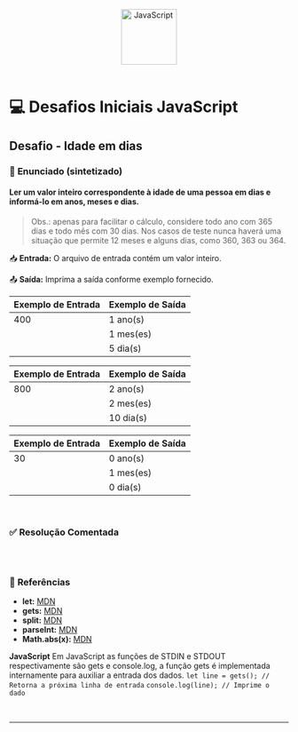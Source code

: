 <div align="center">
  <img alt="JavaScript" height="100" src="https://raw.githubusercontent.com/FortAwesome/Font-Awesome/6.x/svgs/brands/js-square.svg">
</div>

<br>

# 💻 Desafios Iniciais JavaScript

## Desafio - Idade em dias

### 📝 **Enunciado (sintetizado)**
#### **Ler um valor inteiro correspondente à idade de uma pessoa em dias e informá-lo em anos, meses e dias.**

>Obs.: apenas para facilitar o cálculo, considere todo ano com 365 dias e todo mês com 30 dias. Nos casos de teste nunca haverá uma situação que permite 12 meses e alguns dias, como 360, 363 ou 364. 

📥 **Entrada:** O arquivo de entrada contém um valor inteiro.

📤 **Saída:** Imprima a saída conforme exemplo fornecido.

Exemplo de Entrada          | Exemplo de Saída
--------------------------- | ---------------------------
400                         | 1 ano(s)
 ͏ ͏ ͏ ͏                        | 1 mes(es)
 ͏ ͏ ͏ ͏                        | 5 dia(s)

Exemplo de Entrada          | Exemplo de Saída
--------------------------- | ---------------------------
800                         | 2 ano(s)
 ͏ ͏ ͏ ͏                        | 2 mes(es)
 ͏ ͏ ͏ ͏                        | 10 dia(s)

Exemplo de Entrada          | Exemplo de Saída
--------------------------- | ---------------------------
30                          | 0 ano(s)
 ͏ ͏ ͏ ͏                        | 1 mes(es)
 ͏ ͏ ͏ ͏                        | 0 dia(s)

<br>

### ✅ **Resolução Comentada**


```javascript

```

<br>

### 🔎 **Referências**
- **let:** [MDN](https://developer.mozilla.org/pt-BR/docs/Web/JavaScript/Reference/Statements/let)
- **gets:** [MDN]()
- **split:** [MDN](https://developer.mozilla.org/pt-BR/docs/Web/JavaScript/Reference/Global_Objects/String/split)
- **parseInt:** [MDN](https://developer.mozilla.org/pt-BR/docs/Web/JavaScript/Reference/Global_Objects/parseInt)
- **Math.abs(x):** [MDN](https://developer.mozilla.org/pt-BR/docs/Web/JavaScript/Reference/Global_Objects/Math)


**JavaScript**
Em JavaScript as funções de STDIN e STDOUT respectivamente são gets e console.log, a função gets é implementada internamente para auxiliar a entrada dos dados.
`let line = gets(); // Retorna a próxima linha de entrada`
`console.log(line); // Imprime o dado`

<br>

---